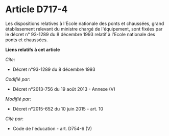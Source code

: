 # Article D717-4

Les dispositions relatives à l'Ecole nationale des ponts et chaussées, grand établissement   relevant du ministre chargé de
l'équipement, sont fixées par le décret n° 93-1289 du 8 décembre 1993 relatif à l'Ecole nationale des ponts et chaussées.

**Liens relatifs à cet article**

_Cite_:

  - Décret n°93-1289 du 8 décembre 1993

_Codifié par_:

  - Décret n°2013-756 du 19 août 2013 -  Annexe (V)

_Modifié par_:

  - Décret n°2015-652 du 10 juin 2015 - art. 10

_Cité par_:

  - Code de l'éducation - art. D754-6 (V)
